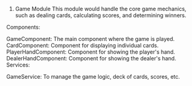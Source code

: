 1. Game Module
This module would handle the core game mechanics, such as dealing cards, calculating scores, and determining winners.

Components:

GameComponent: The main component where the game is played.
CardComponent: Component for displaying individual cards.
PlayerHandComponent: Component for showing the player's hand.
DealerHandComponent: Component for showing the dealer's hand.
Services:

GameService: To manage the game logic, deck of cards, scores, etc.
